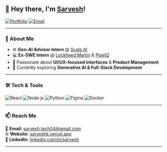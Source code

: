 ## 👋 Hey there, I'm [Sarvesh](https://sarveshk.vercel.app/)!

[![Portfolio](https://img.shields.io/badge/Portfolio-%F0%9F%8C%90-blue?style=flat-square&logo=vercel)](https://sarveshk.vercel.app/)
[![Email](https://img.shields.io/badge/Email-%F0%9F%93%A7-red?style=flat-square)](mailto:sarvesh.tech04@gmail.com)

---

### 🚀 About Me

- ⚙️ **Gen-AI Advisor Intern** @ [Scale AI](https://scale.com)  
- 💻 **Ex-SWE Intern** @ [Lockheed Martin](https://www.lockheedmartin.com/) & [PipeIQ](https://pipeiq.com/)  
- 🎨 Passionate about **UI/UX-focused interfaces** & **Product Management**  
- 🌱 Currently exploring **Generative AI & Full-Stack Development**  

---

### 🛠️ Tech & Tools

![React](https://img.shields.io/badge/React-20232A?style=for-the-badge&logo=react&logoColor=61DAFB)
![Node.js](https://img.shields.io/badge/Node.js-43853D?style=for-the-badge&logo=node.js&logoColor=white)
![Python](https://img.shields.io/badge/Python-3776AB?style=for-the-badge&logo=python&logoColor=white)
![Figma](https://img.shields.io/badge/Figma-%23F24E1E.svg?style=for-the-badge&logo=figma&logoColor=white)
![Docker](https://img.shields.io/badge/Docker-2496ED?style=for-the-badge&logo=docker&logoColor=white)

---


### 📫 Reach Me

📧 **Email:** [sarvesh.tech04@gmail.com](mailto:sarvesh.tech04@gmail.com)  
🌐 **Website:** [sarveshk.vercel.app](https://sarveshk.vercel.app/)  
💼 **LinkedIn:** [linkedin.com/in/sarvesh](https://www.linkedin.com/in/sarvesh)  

---

